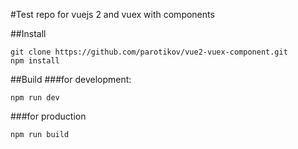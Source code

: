 #Test repo for vuejs 2 and vuex with components

##Install
```
git clone https://github.com/parotikov/vue2-vuex-component.git
npm install
```
##Build
###for development:
```
npm run dev
```
###for production
```
npm run build
```
